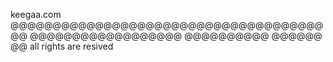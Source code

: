 keegaa.com
@@@@@@@@@@@@@@@@@@@@@@@@@@@@@@@@@@@@@@@
@@@@@@@@@@@@@@@@@@
@@@@@@@@@@
@@@@@@
@@
all rights are resived
